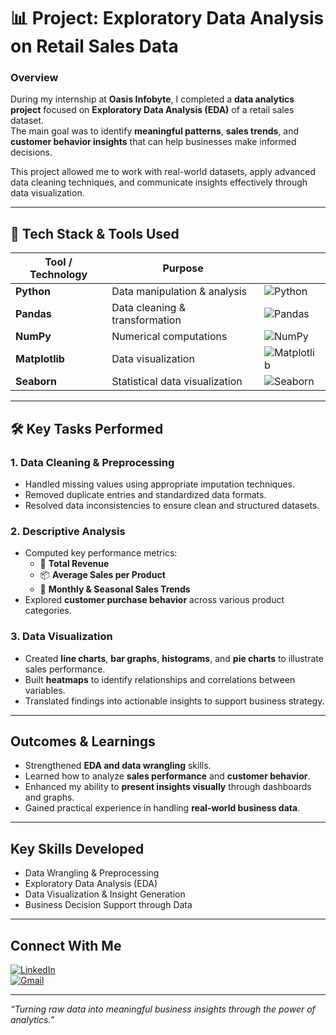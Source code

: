 # 📊 Project: Exploratory Data Analysis on Retail Sales Data

###  Overview  
During my internship at **Oasis Infobyte**, I completed a **data analytics project** focused on **Exploratory Data Analysis (EDA)** of a retail sales dataset.  
The main goal was to identify **meaningful patterns**, **sales trends**, and **customer behavior insights** that can help businesses make informed decisions.  

This project allowed me to work with real-world datasets, apply advanced data cleaning techniques, and communicate insights effectively through data visualization.

---

## 🧰 Tech Stack & Tools Used

| Tool / Technology | Purpose |  |
|--------------------|---------|------|
| **Python** | Data manipulation & analysis | ![Python](https://img.shields.io/badge/Python-3776AB?style=for-the-badge&logo=python&logoColor=white) |
| **Pandas** | Data cleaning & transformation | ![Pandas](https://img.shields.io/badge/Pandas-150458?style=for-the-badge&logo=pandas&logoColor=white) |
| **NumPy** | Numerical computations | ![NumPy](https://img.shields.io/badge/NumPy-013243?style=for-the-badge&logo=numpy&logoColor=white) |
| **Matplotlib** | Data visualization | ![Matplotlib](https://img.shields.io/badge/Matplotlib-11557c?style=for-the-badge&logo=matplotlib&logoColor=white) |
| **Seaborn** | Statistical data visualization | ![Seaborn](https://img.shields.io/badge/Seaborn-5A9?style=for-the-badge&logo=seaborn&logoColor=white) |

---

## 🛠️ Key Tasks Performed

### 1.  Data Cleaning & Preprocessing
- Handled missing values using appropriate imputation techniques.  
- Removed duplicate entries and standardized data formats.  
- Resolved data inconsistencies to ensure clean and structured datasets.  

### 2.  Descriptive Analysis
- Computed key performance metrics:
  - 🧾 **Total Revenue**
  - 📦 **Average Sales per Product**
  - 📅 **Monthly & Seasonal Sales Trends**
- Explored **customer purchase behavior** across various product categories.  

### 3.  Data Visualization
- Created **line charts**, **bar graphs**, **histograms**, and **pie charts** to illustrate sales performance.  
- Built **heatmaps** to identify relationships and correlations between variables.  
- Translated findings into actionable insights to support business strategy.

---

##  Outcomes & Learnings
- Strengthened **EDA and data wrangling** skills.  
- Learned how to analyze **sales performance** and **customer behavior**.  
- Enhanced my ability to **present insights visually** through dashboards and graphs.  
- Gained practical experience in handling **real-world business data**.

---

##  Key Skills Developed
- Data Wrangling & Preprocessing  
- Exploratory Data Analysis (EDA)  
- Data Visualization & Insight Generation  
- Business Decision Support through Data  

---

##  Connect With Me

[![LinkedIn](https://img.shields.io/badge/LinkedIn-blue?style=for-the-badge&logo=linkedin)](https://www.linkedin.com/in/hovarthan-s-06114b281/)   
[![Gmail](https://img.shields.io/badge/Email-D14836?style=for-the-badge&logo=gmail&logoColor=white)](mailto:hovarthan04@gmail.com)

---

 *“Turning raw data into meaningful business insights through the power of analytics.”*



